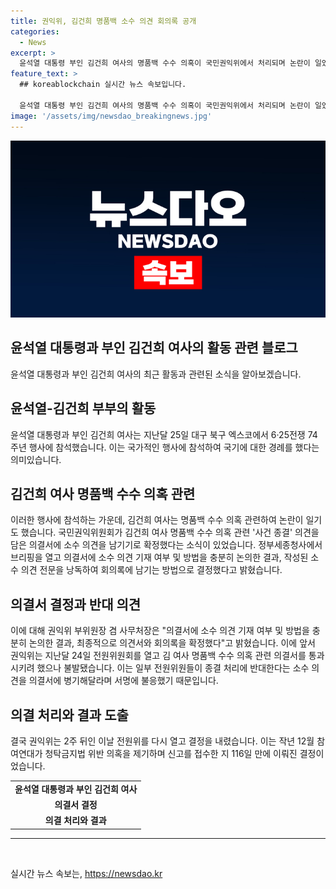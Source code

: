 ```yaml
---
title: 권익위, 김건희 명품백 소수 의견 회의록 공개
categories:
  - News
excerpt: >
  윤석열 대통령 부인 김건희 여사의 명품백 수수 의혹이 국민권익위에서 처리되며 논란이 일었습니다. 권익위는 의결서에 소수 의견을 남기기로 확정했으며, 이에 대한 결정이 논란을 일으켰습니다.  이에 대한 권익위의 결정 과정 및 이에 대한 응답들이 주목을 받고 있습니다.
feature_text: >
  ## koreablockchain 실시간 뉴스 속보입니다.

  윤석열 대통령 부인 김건희 여사의 명품백 수수 의혹이 국민권익위에서 처리되며 논란이 일었습니다. 권익위는 의결서에 소수 의견을 남기기로 확정했으며, 이에 대한 결정이 논란을 일으켰습니다.  이에 대한 권익위의 결정 과정 및 이에 대한 응답들이 주목을 받고 있습니다.
image: '/assets/img/newsdao_breakingnews.jpg'
---
```


<p><img src="/assets/img/newsdao_breakingnews.jpg" alt="koreablockchain 속보" /></p>

<h2 data-ke-size="size26">윤석열 대통령과 부인 김건희 여사의 활동 관련 블로그</h2>

<p data-ke-size="size16">윤석열 대통령과 부인 김건희 여사의 최근 활동과 관련된 소식을 알아보겠습니다.</p>

<h2 data-ke-size="size24">윤석열-김건희 부부의 활동</h2>

<p data-ke-size="size16">윤석열 대통령과 부인 김건희 여사는 지난달 25일 대구 북구 엑스코에서 6·25전쟁 74주년 행사에 참석했습니다. 이는 국가적인 행사에 참석하여 국기에 대한 경례를 했다는 의미있습니다.</p>

<h2 data-ke-size="size24">김건희 여사 명품백 수수 의혹 관련</h2>

<p data-ke-size="size16">이러한 행사에 참석하는 가운데, 김건희 여사는 명품백 수수 의혹 관련하여 논란이 일기도 했습니다. 국민권익위원회가 김건희 여사 명품백 수수 의혹 관련 '사건 종결' 의견을 담은 의결서에 소수 의견을 남기기로 확정했다는 소식이 있었습니다. 정부세종청사에서 브리핑을 열고 의결서에 소수 의견 기재 여부 및 방법을 충분히 논의한 결과, 작성된 소수 의견 전문을 낭독하여 회의록에 남기는 방법으로 결정했다고 밝혔습니다.</p>

<h2 data-ke-size="size24">의결서 결정과 반대 의견</h2>

<p data-ke-size="size16">이에 대해 권익위 부위원장 겸 사무처장은 "의결서에 소수 의견 기재 여부 및 방법을 충분히 논의한 결과, 최종적으로 의견서와 회의록을 확정했다"고 밝혔습니다. 이에 앞서 권익위는 지난달 24일 전원위원회를 열고 김 여사 명품백 수수 의혹 관련 의결서를 통과시키려 했으나 불발됐습니다. 이는 일부 전원위원들이 종결 처리에 반대한다는 소수 의견을 의결서에 병기해달라며 서명에 불응했기 때문입니다.</p>

<h2 data-ke-size="size24">의결 처리와 결과 도출</h2>

<p data-ke-size="size16">결국 권익위는 2주 뒤인 이날 전원위를 다시 열고 결정을 내렸습니다. 이는 작년 12월 참여연대가 청탁금지법 위반 의혹을 제기하며 신고를 접수한 지 116일 만에 이뤄진 결정이었습니다.</p>

<table>
    <tr>
        <td style="text-align: center; height: 17px;"><b>윤석열 대통령과 부인 김건희 여사</b></td>
    </tr>
    <tr>
        <td style="text-align: center; height: 17px;"><b>의결서 결정</b></td>
    </tr>
    <tr>
        <td style="text-align: center; height: 17px;"><b>의결 처리와 결과</b></td>
    </tr>
</table>

<hr>

<p data-ke-size="size16">&nbsp;</p>
실시간 뉴스 속보는, <a href="https://newsdao.kr" rel="dofollow">https://newsdao.kr</a>



